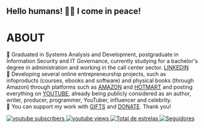 ## Hello humans! 👋🧿 I come in peace! 

# ABOUT
🧿 Graduated in Systems Analysis and Development, postgraduate in Information Security and IT Governance, currently studying for a bachelor's degree in administration and working in the call center sector. [LINKEDIN](https://www.linkedin.com/in/samuelcavalcanticosta/) <br>
🧿 Developing several online entrepreneurship projects, such as infoproducts (courses, ebooks and software) and physical books (through Amazon) through platforms such as [AMAZON](https://www.amazon.com/stores/Samuel-Cavalcanti-Costa/author/B0DQ8SPJVW?ref=ap_rdr&isDramIntegrated=true&shoppingPortalEnabled=true) and [HOTMART](https://hotmart.com/en/marketplace/products?q=SAMUEL%20CAVALCANTI%20COSTA) and posting everything on [YOUTUBE](https://www.youtube.com/@SamuelCavalcantiCosta/videos?sub_confirmation=1), already being publicly considered as an author, writer, producer, programmer, YouTuber, influencer and celebrity. <br>
🧿 You can support my work with [GIFTS](https://www.mercadolivre.com.br/presentes/presentei-me-8u5sv) and [DONATE](https://link.mercadopago.com.br/samuelccosta1991). Thank you!

<p align="left">
    <a href="https://www.youtube.com/@SamuelCavalcantiCosta?sub_confirmation=1">
        <img 
            alt="youtube subscribers" 
            title="SUBSCRIBE IN MY CHANNEL" 
            src="https://custom-icon-badges.demolab.com/youtube/channel/subscribers/UCj4rpoOIZBalHZxqIjqb0Jg?color=%23E05D44&label=Inscreva-se&logo=video&logoColor=white&style=for-the-badge&labelColor=CE4630"
        />
    </a>
    <a href="https://www.youtube.com/@SamuelCavalcantiCosta/">
        <img 
            alt="youtube views" 
            title="Vizualizações no YouTube" 
            src="https://custom-icon-badges.demolab.com/youtube/channel/views/UCo-gJ8RnTn5akHqHvO55DVA?color=%23E1AD0E&logo=eye&logoColor=white&style=for-the-badge&labelColor=C79600"
        />
    </a> 
    <a href="https://github.com/SamuelCavalcantiCosta?tab=repositories&sort=stargazers">
        <img 
            alt="Total de estrelas" 
            title="Total de estrelas GitHub" 
            src="https://custom-icon-badges.demolab.com/github/stars/Larissakich?color=55960c&style=for-the-badge&labelColor=488207&logo=star&label=estrelas"
        />
    </a>
    <a href="https://github.com/SamuelCavalcantiCosta?tab=followers">
        <img 
            alt="Seguidores" 
            title="Me siga no GitHub" 
            src="https://custom-icon-badges.demolab.com/github/followers/SamuelCavalcantiCosta?color=236ad3&labelColor=1155ba&style=for-the-badge&logo=github&label=Seguidores&logoColor=white"
        />
    </a>
</p>


